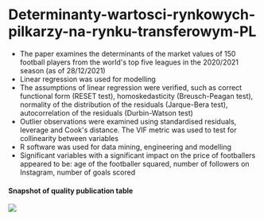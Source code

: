 # Determinanty-wartosci-rynkowych-pilkarzy-na-rynku-transferowym-PL

- The paper examines the determinants of the market values of 150 football players from the world's top five leagues in the 2020/2021 season (as of 28/12/2021)
- Linear regression was used for modelling
- The assumptions of linear regression were verified, such as correct functional form (RESET test), homoskedasticity (Breusch-Peagan test), normality of the distribution of the residuals (Jarque-Bera test), autocorrelation of the residuals (Durbin-Watson test)
- Outlier observations were examined using standardised residuals, leverage and Cook's distance. The VIF metric was used to test for collinearity between variables
- R software was used for data mining, engineering and modelling
- Significant variables with a significant impact on the price of footballers appeared to be: age of the footballer squared, number of followers on Instagram, number of goals scored

#### Snapshot of quality publication table
![](https://github.com/askovr0n/Portfolio/blob/main/images/Project_1/stargazer.png)
